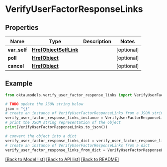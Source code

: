 # VerifyUserFactorResponseLinks


## Properties

Name | Type | Description | Notes
------------ | ------------- | ------------- | -------------
**var_self** | [**HrefObjectSelfLink**](HrefObjectSelfLink.md) |  | [optional] 
**poll** | [**HrefObject**](HrefObject.md) |  | [optional] 
**cancel** | [**HrefObject**](HrefObject.md) |  | [optional] 

## Example

```python
from okta.models.verify_user_factor_response_links import VerifyUserFactorResponseLinks

# TODO update the JSON string below
json = "{}"
# create an instance of VerifyUserFactorResponseLinks from a JSON string
verify_user_factor_response_links_instance = VerifyUserFactorResponseLinks.from_json(json)
# print the JSON string representation of the object
print(VerifyUserFactorResponseLinks.to_json())

# convert the object into a dict
verify_user_factor_response_links_dict = verify_user_factor_response_links_instance.to_dict()
# create an instance of VerifyUserFactorResponseLinks from a dict
verify_user_factor_response_links_from_dict = VerifyUserFactorResponseLinks.from_dict(verify_user_factor_response_links_dict)
```
[[Back to Model list]](../README.md#documentation-for-models) [[Back to API list]](../README.md#documentation-for-api-endpoints) [[Back to README]](../README.md)


